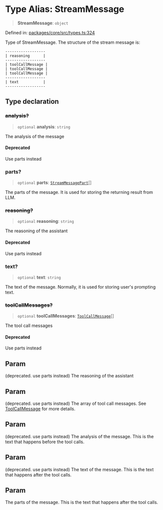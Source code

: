 # Type Alias: StreamMessage

> **StreamMessage**: `object`

Defined in: [packages/core/src/types.ts:324](https://github.com/GeoDaCenter/openassistant/blob/2cb8f20a901f3385efeb40778248119c5e49db78/packages/core/src/types.ts#L324)

Type of StreamMessage. The structure of the stream message is:

```
------------------
| reasoning      |
------------------
| toolCallMessage |
| toolCallMessage |
| toolCallMessage |
------------------
| text           |
------------------
```

## Type declaration

### ~~analysis?~~

> `optional` **analysis**: `string`

The analysis of the message

#### Deprecated

Use parts instead

### parts?

> `optional` **parts**: [`StreamMessagePart`](StreamMessagePart.md)[]

The parts of the message. It is used for storing the returning result from LLM.

### ~~reasoning?~~

> `optional` **reasoning**: `string`

The reasoning of the assistant

#### Deprecated

Use parts instead

### text?

> `optional` **text**: `string`

The text of the message. Normally, it is used for storing user's prompting text.

### ~~toolCallMessages?~~

> `optional` **toolCallMessages**: [`ToolCallMessage`](ToolCallMessage.md)[]

The tool call messages

#### Deprecated

Use parts instead

## Param

(deprecated. use parts instead) The reasoning of the assistant

## Param

(deprecated. use parts instead) The array of tool call messages. See [ToolCallMessage](ToolCallMessage.md) for more details.

## Param

(deprecated. use parts instead) The analysis of the message. This is the text that happens before the tool calls.

## Param

(deprecated. use parts instead) The text of the message. This is the text that happens after the tool calls.

## Param

The parts of the message. This is the text that happens after the tool calls.
